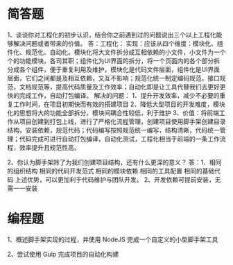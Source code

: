 # 简答题

1、谈谈你对工程化的初步认识，结合你之前遇到过的问题说出三个以上工程化能够解决问题或者带来的价值。
答：工程化：
实现：应该从四个维度：模块化、组件化、规范化、自动化。模块化将大文件拆分成互相依赖的小文件，小文件为一个个的功能模块，各司其职；组件化为UI界面的拆分，将一个页面内的各个部分拆分成各个组件，便于重复利用及维护，模块化是代码文件层面，组件化是UI界面层面，它们之间都是及相互依赖，又互不影响；规范化统一制定编码规范，接口规范，文档规范等，提高代码质量及工作效率；自动化即是让工具代替我们去更好更快的完成工作，自动打包编译。
解决的问题：
1、提升开发效率，减少不必要的重复工作时间，在项目初期快而有效的搭建项目
2、降低大型项目的开发难度，模块化的思想将大的功能全部拆分，模块间耦合性较低，利于维护
3、价值：将前端工作从项目创建到打包上线，进行了严格化流程管理，创建项目使用脚手架创建目录结构，安装依赖，规范代码；代码编写按照规范统一编写，结构清晰，代码统一管理；代码完成可进行自动打包编译，自动化测试，工程化相当于前端的一条工作流程，效率提升且规范性高。


2、你认为脚手架除了为我们创建项目结构，还有什么更深的意义？
答：1、相同的组织结构
相同的代码开发范式
相同的模块依赖
相同的工具配置
相同的基础代码
上述优势，可以更加利于代码维护与团队开发。
2、开发依赖可提前安装，无需一一安装

# 编程题

1、概述脚手架实现的过程，并使用 NodeJS 完成一个自定义的小型脚手架工具

2、尝试使用 Gulp 完成项目的自动化构建

